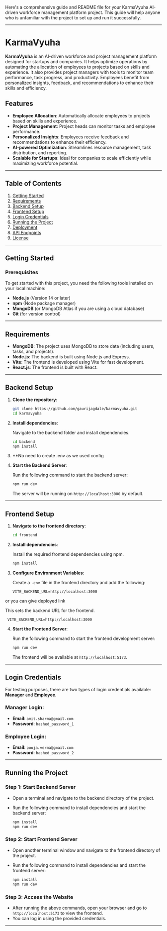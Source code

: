 Here's a comprehensive guide and README file for your KarmaVyuha AI-driven workforce management platform project. This guide will help anyone who is unfamiliar with the project to set up and run it successfully.

---

# KarmaVyuha

**KarmaVyuha** is an AI-driven workforce and project management platform designed for startups and companies. It helps optimize operations by automating the allocation of employees to projects based on skills and experience. It also provides project managers with tools to monitor team performance, task progress, and productivity. Employees benefit from personalized insights, feedback, and recommendations to enhance their skills and efficiency.

## Features

- **Employee Allocation**: Automatically allocate employees to projects based on skills and experience.
- **Project Management**: Project heads can monitor tasks and employee performance.
- **Personalized Insights**: Employees receive feedback and recommendations to enhance their efficiency.
- **AI-powered Optimization**: Streamlines resource management, task distribution, and reporting.
- **Scalable for Startups**: Ideal for companies to scale efficiently while maximizing workforce potential.

---

## Table of Contents

1. [Getting Started](#getting-started)
2. [Requirements](#requirements)
3. [Backend Setup](#backend-setup)
4. [Frontend Setup](#frontend-setup)
5. [Login Credentials](#login-credentials)
6. [Running the Project](#running-the-project)
7. [Deployment](#deployment)
8. [API Endpoints](#api-endpoints)
9. [License](#license)

---

## Getting Started

### Prerequisites

To get started with this project, you need the following tools installed on your local machine:

- **Node.js** (Version 14 or later)
- **npm** (Node package manager)
- **MongoDB** (or MongoDB Atlas if you are using a cloud database)
- **Git** (for version control)

---

## Requirements

- **MongoDB**: The project uses MongoDB to store data (including users, tasks, and projects).
- **Node.js**: The backend is built using Node.js and Express.
- **Vite**: The frontend is developed using Vite for fast development.
- **React.js**: The frontend is built with React.

---

## Backend Setup

1. **Clone the repository**:

   ```bash
   git clone https://github.com/gaurijagdale/karmavyuha.git
   cd karmavyuha
   ```

2. **Install dependencies**:

   Navigate to the backend folder and install dependencies.

   ```bash
   cd backend
   npm install
   ```

3. **No need to create .env as we used config

4. **Start the Backend Server**:

   Run the following command to start the backend server:

   ```bash
   npm run dev
   ```

   The server will be running on `http://localhost:3000` by default.

---

## Frontend Setup

1. **Navigate to the frontend directory**:

   ```bash
   cd frontend
   ```

2. **Install dependencies**:

   Install the required frontend dependencies using npm.

   ```bash
   npm install
   ```

3. **Configure Environment Variables**:

   Create a `.env` file in the frontend directory and add the following:

   ```env
   VITE_BACKEND_URL=http://localhost:3000
   ```
or you can give deployed link

   This sets the backend URL for the frontend.
  ```env
   VITE_BACKEND_URL=http://localhost:3000
   ```

4. **Start the Frontend Server**:

   Run the following command to start the frontend development server:

   ```bash
   npm run dev
   ```

   The frontend will be available at `http://localhost:5173`.

---

## Login Credentials

For testing purposes, there are two types of login credentials available: **Manager** and **Employee**.

### **Manager Login:**

- **Email**: `amit.sharma@gmail.com`
- **Password**: `hashed_password_1`

### **Employee Login:**

- **Email**: `pooja.verma@gmail.com `
- **Password**: `hashed_password_2`

---

## Running the Project

### Step 1: Start Backend Server
- Open a terminal and navigate to the backend directory of the project.
- Run the following command to install dependencies and start the backend server:

  ```bash
  npm install
  npm run dev
  ```

### Step 2: Start Frontend Server
- Open another terminal window and navigate to the frontend directory of the project.
- Run the following command to install dependencies and start the frontend server:

  ```bash
  npm install
  npm run dev
  ```

### Step 3: Access the Website
- After running the above commands, open your browser and go to `http://localhost:5173` to view the frontend.
- You can log in using the provided credentials.

---


